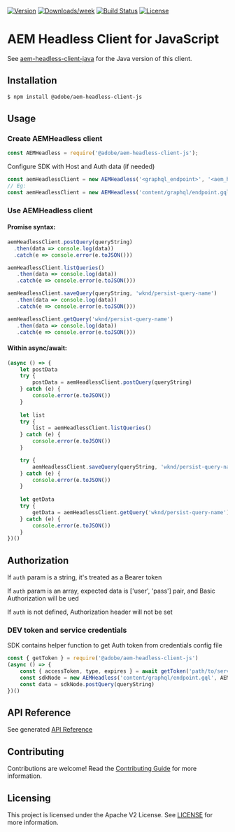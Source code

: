 <!--
Copyright 2021 Adobe. All rights reserved.
This file is licensed to you under the Apache License, Version 2.0 (the "License");
you may not use this file except in compliance with the License. You may obtain a copy
of the License at http://www.apache.org/licenses/LICENSE-2.0

Unless required by applicable law or agreed to in writing, software distributed under
the License is distributed on an "AS IS" BASIS, WITHOUT WARRANTIES OR REPRESENTATIONS
OF ANY KIND, either express or implied. See the License for the specific language
governing permissions and limitations under the License.
-->

[![Version](https://img.shields.io/npm/v/@adobe/aem-headless-client-js.svg)](https://npmjs.org/package/@adobe/aem-headless-client-js)
[![Downloads/week](https://img.shields.io/npm/dw/@adobe/aem-headless-client-js.svg)](https://npmjs.org/package/@adobe/aem-headless-client-js)
[![Build Status](https://github.com/adobe/aem-headless-client-js/workflows/Node.js%20CI/badge.svg?branch=main)](https://github.com/adobe/aem-headless-client-js/actions)
[![License](https://img.shields.io/badge/License-Apache%202.0-blue.svg)](https://opensource.org/licenses/Apache-2.0)

# AEM Headless Client for JavaScript

See [aem-headless-client-java](https://github.com/adobe/aem-headless-client-java) for the Java version of this client.

## Installation

```bash
$ npm install @adobe/aem-headless-client-js
```

## Usage

### Create AEMHeadless client

```javascript
const AEMHeadless = require('@adobe/aem-headless-client-js');
```
Configure SDK with Host and Auth data (if needed)
```javascript
const aemHeadlessClient = new AEMHeadless('<graphql_endpoint>', '<aem_host>', '<aem_token>' || ['<aem_user>', '<aem_pass>'])
// Eg:
const aemHeadlessClient = new AEMHeadless('content/graphql/endpoint.gql', AEM_HOST_URI, AEM_TOKEN || [AEM_USER, AEM_PASS])
```
### Use AEMHeadless client 

#### Promise syntax:
```javascript
aemHeadlessClient.postQuery(queryString)
  .then(data => console.log(data))
  .catch(e => console.error(e.toJSON()))

aemHeadlessClient.listQueries()
   .then(data => console.log(data))
   .catch(e => console.error(e.toJSON()))

aemHeadlessClient.saveQuery(queryString, 'wknd/persist-query-name')
   .then(data => console.log(data))
   .catch(e => console.error(e.toJSON()))

aemHeadlessClient.getQuery('wknd/persist-query-name')
   .then(data => console.log(data))
   .catch(e => console.error(e.toJSON()))
```
#### Within async/await:
```javascript
(async () => {
    let postData
    try {
        postData = aemHeadlessClient.postQuery(queryString)
    } catch (e) {
        console.error(e.toJSON())
    }
    
    let list
    try {
        list = aemHeadlessClient.listQueries()
    } catch (e) {
        console.error(e.toJSON())
    }

    try {
        aemHeadlessClient.saveQuery(queryString, 'wknd/persist-query-name')
    } catch (e) {
        console.error(e.toJSON())
    }
    
    let getData
    try {
        getData = aemHeadlessClient.getQuery('wknd/persist-query-name')
    } catch (e) {
        console.error(e.toJSON())
    }
})()    
```

## Authorization

If `auth` param is a string, it's treated as a Bearer token

If `auth` param is an array, expected data is ['user', 'pass'] pair, and Basic Authorization will be ued

If `auth` is not defined, Authorization header will not be set

### DEV token and service credentials

SDK contains helper function to get Auth token from credentials config file

```javascript
const { getToken } = require('@adobe/aem-headless-client-js')
(async () => {
    const { accessToken, type, expires } = await getToken('path/to/service-config.json')
    const sdkNode = new AEMHeadless('content/graphql/endpoint.gql', AEM_HOST_URI, accessToken)
    const data = sdkNode.postQuery(queryString)
})()
```
## API Reference

See generated [API Reference](./api-reference.md)


## Contributing

Contributions are welcome! Read the [Contributing Guide](./.github/CONTRIBUTING.md) for more information.

## Licensing

This project is licensed under the Apache V2 License. See [LICENSE](LICENSE) for more information.
